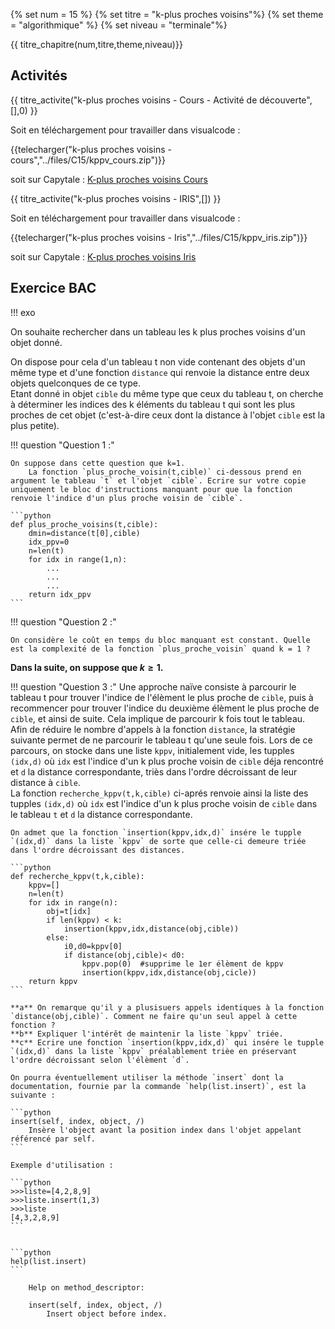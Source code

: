 
{% set num = 15 %}
{% set titre = "k-plus proches voisins"%}
{% set theme = "algorithmique" %}
{% set niveau = "terminale"%} 


{{ titre_chapitre(num,titre,theme,niveau)}}

## Activités 

{{ titre_activite("k-plus proches voisins - Cours - Activité de découverte",[],0) }}


Soit en téléchargement pour travailler dans visualcode : 

{{telecharger("k-plus proches voisins - cours","../files/C15/kppv_cours.zip")}}

soit sur Capytale : [K-plus proches voisins Cours](https://capytale2.ac-paris.fr/web/c/0913-1200503)

{{ titre_activite("k-plus proches voisins - IRIS",[]) }}

Soit en téléchargement pour travailler dans visualcode : 

{{telecharger("k-plus proches voisins - Iris","../files/C15/kppv_iris.zip")}}

soit sur Capytale : [K-plus proches voisins Iris](https://capytale2.ac-paris.fr/web/c/87a1-1200508)

## Exercice BAC

!!! exo 

On souhaite rechercher dans un tableau les k plus proches voisins d'un objet donné.  

On dispose pour cela d'un tableau t non vide contenant des objets d'un même type et d'une fonction `distance` qui renvoie la distance entre deux objets quelconques de ce type.  
Etant donné in objet `cible` du même type que ceux du tableau t, on cherche à  déterminer les indices des k éléments du tableau t qui sont les plus proches de cet objet (c'est-à-dire ceux dont la distance à l'objet `cible` est la plus petite).



!!! question "Question 1 :"


    On suppose dans cette question que k=1.  
        La fonction `plus_proche_voisin(t,cible)` ci-dessous prend en argument le tableau `t` et l'objet `cible`. Ecrire sur votre copie uniquement le bloc d'instructions manquant pour que la fonction renvoie l'indice d'un plus proche voisin de `cible`.

    ```python
    def plus_proche_voisins(t,cible):
        dmin=distance(t[0],cible)
        idx_ppv=0
        n=len(t)
        for idx in range(1,n):
            ...
            ...
            ...
        return idx_ppv
    ```

!!! question "Question 2 :"
    
    On considère le coût en temps du bloc manquant est constant. Quelle est la complexité de la fonction `plus_proche_voisin` quand k = 1 ?



**Dans la suite, on suppose que $k \geq 1$.**

!!! question "Question 3 :"
    Une approche naïve consiste à parcourir le tableau t pour trouver l'indice de l'élèment le plus proche de `cible`, puis à recommencer pour trouver l'indice du deuxième élèment le plus proche de `cible`, et ainsi de suite. Cela implique de parcourir k fois tout le tableau.  
    Afin de réduire le nombre d'appels à la fonction `distance`, la stratégie suivante permet de ne parcourir le tableau t qu'une seule fois. Lors de ce parcours, on stocke dans une liste `kppv`, initialement vide, les tupples `(idx,d)`  où `idx` est l'indice d'un k plus proche voisin de `cible` déja rencontré et `d` la distance correspondante, triès dans l'ordre décroissant de leur distance à `cible`.  
    La fonction `recherche_kppv(t,k,cible)` ci-aprés renvoie ainsi la liste des tupples `(idx,d)` où `idx` est l'indice d'un k plus proche voisin de `cible` dans le tableau `t` et `d` la distance correspondante.  

    On admet que la fonction `insertion(kppv,idx,d)` insére le tupple `(idx,d)` dans la liste `kppv` de sorte que celle-ci demeure triée dans l'ordre décroissant des distances.  
        
    ```python
    def recherche_kppv(t,k,cible):
        kppv=[]
        n=len(t)
        for idx in range(n):
            obj=t[idx]
            if len(kppv) < k:
                insertion(kppv,idx,distance(obj,cible))
            else:
                i0,d0=kppv[0]
                if distance(obj,cible)< d0:
                    kppv.pop(0)  #supprime le 1er élèment de kppv
                    insertion(kppv,idx,distance(obj,cicle))
        return kppv
    ```
        
    **a** On remarque qu'il y a plusisuers appels identiques à la fonction `distance(obj,cible)`. Comment ne faire qu'un seul appel à cette fonction ?  
    **b** Expliquer l'intérêt de maintenir la liste `kppv` triée.  
    **c** Ecrire une fonction `insertion(kppv,idx,d)` qui insére le tupple `(idx,d)` dans la liste `kppv` préalablement trièe en préservant l'ordre décroissant selon l'élèment `d`.  
        
    On pourra éventuellement utiliser la méthode `insert` dont la documentation, fournie par la commande `help(list.insert)`, est la suivante : 
                        
    ```python
    insert(self, index, object, /)
        Insère l'object avant la position index dans l'objet appelant référencé par self.
    ```  
        
    Exemple d'utilisation :  
        
    ```python
    >>>liste=[4,2,8,9]
    >>>liste.insert(1,3)
    >>>liste
    [4,3,2,8,9]
    ```


    ```python
    help(list.insert)
    ```

        Help on method_descriptor:
        
        insert(self, index, object, /)
            Insert object before index.
        



